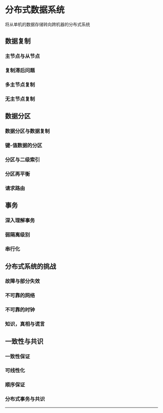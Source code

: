 #   分布式数据系统

将从单机的数据存储转向跨机器的分布式系统

##  数据复制


### 主节点与从节点


### 复制滞后问题


### 多主节点复制


### 无主节点复制


##  数据分区

### 数据分区与数据复制


### 键-值数据的分区


### 分区与二级索引


### 分区再平衡


### 请求路由



##  事务

### 深入理解事务


### 弱隔离级别


### 串行化



##  分布式系统的挑战


### 故障与部分失效


### 不可靠的网络


### 不可靠的时钟


### 知识，真相与谎言



##  一致性与共识

### 一致性保证


### 可线性化


### 顺序保证


### 分布式事务与共识


----
